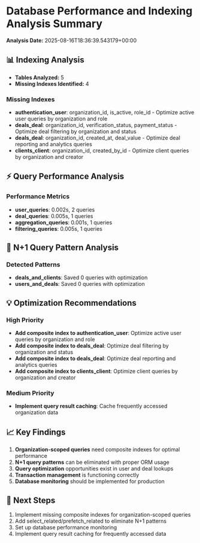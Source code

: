 # Database Performance and Indexing Analysis Summary

**Analysis Date:** 2025-08-16T18:36:39.543179+00:00

## 📊 Indexing Analysis

- **Tables Analyzed:** 5
- **Missing Indexes Identified:** 4

### Missing Indexes

- **authentication_user**: organization_id, is_active, role_id - Optimize active user queries by organization and role
- **deals_deal**: organization_id, verification_status, payment_status - Optimize deal filtering by organization and status
- **deals_deal**: organization_id, created_at, deal_value - Optimize deal reporting and analytics queries
- **clients_client**: organization_id, created_by_id - Optimize client queries by organization and creator

## ⚡ Query Performance Analysis

### Performance Metrics

- **user_queries**: 0.002s, 2 queries
- **deal_queries**: 0.005s, 1 queries
- **aggregation_queries**: 0.001s, 1 queries
- **filtering_queries**: 0.005s, 1 queries

## 🔄 N+1 Query Pattern Analysis

### Detected Patterns

- **deals_and_clients**: Saved 0 queries with optimization
- **users_and_deals**: Saved 0 queries with optimization

## 💡 Optimization Recommendations

### High Priority

- **Add composite index to authentication_user**: Optimize active user queries by organization and role
- **Add composite index to deals_deal**: Optimize deal filtering by organization and status
- **Add composite index to deals_deal**: Optimize deal reporting and analytics queries
- **Add composite index to clients_client**: Optimize client queries by organization and creator

### Medium Priority

- **Implement query result caching**: Cache frequently accessed organization data

## 📈 Key Findings

1. **Organization-scoped queries** need composite indexes for optimal performance
2. **N+1 query patterns** can be eliminated with proper ORM usage
3. **Query optimization** opportunities exist in user and deal lookups
4. **Transaction management** is functioning correctly
5. **Database monitoring** should be implemented for production

## 🎯 Next Steps

1. Implement missing composite indexes for organization-scoped queries
2. Add select_related/prefetch_related to eliminate N+1 patterns
3. Set up database performance monitoring
4. Implement query result caching for frequently accessed data
